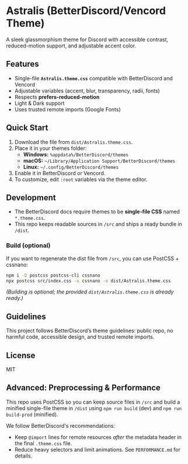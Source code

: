 # Astralis (BetterDiscord/Vencord Theme)

A sleek glassmorphism theme for Discord with accessible contrast, reduced-motion support, and adjustable accent color.

## Features
- Single-file **`Astralis.theme.css`** compatible with BetterDiscord and Vencord
- Adjustable variables (accent, blur, transparency, radii, fonts)
- Respects **prefers-reduced-motion**
- Light & Dark support
- Uses trusted remote imports (Google Fonts)

## Quick Start
1. Download the file from `dist/Astralis.theme.css`.
2. Place it in your themes folder:
   - **Windows:** `%appdata%/BetterDiscord/themes`
   - **macOS:** `~/Library/Application Support/BetterDiscord/themes`
   - **Linux:** `~/.config/BetterDiscord/themes`
3. Enable it in BetterDiscord or Vencord.
4. To customize, edit `:root` variables via the theme editor.

## Development
- The BetterDiscord docs require themes to be **single-file CSS** named `*.theme.css`.
- This repo keeps readable sources in `/src` and ships a ready bundle in `/dist`.

### Build (optional)
If you want to regenerate the dist file from `/src`, you can use PostCSS + cssnano:
```bash
npm i -D postcss postcss-cli cssnano
npx postcss src/index.css -u cssnano -o dist/Astralis.theme.css
```
*(Building is optional; the provided `dist/Astralis.theme.css` is already ready.)*

## Guidelines
This project follows BetterDiscord’s theme guidelines: public repo, no harmful code, accessible design, and trusted remote imports.

## License
MIT

## Advanced: Preprocessing & Performance

This repo uses PostCSS so you can keep source files in `/src` and build a minified single-file
theme in `/dist` using `npm run build` (dev) and `npm run build-prod` (minified).

We follow BetterDiscord's recommendations:
- Keep `@import` lines for remote resources *after* the metadata header in the final `.theme.css` file.
- Reduce heavy selectors and limit animations. See `PERFORMANCE.md` for details.
